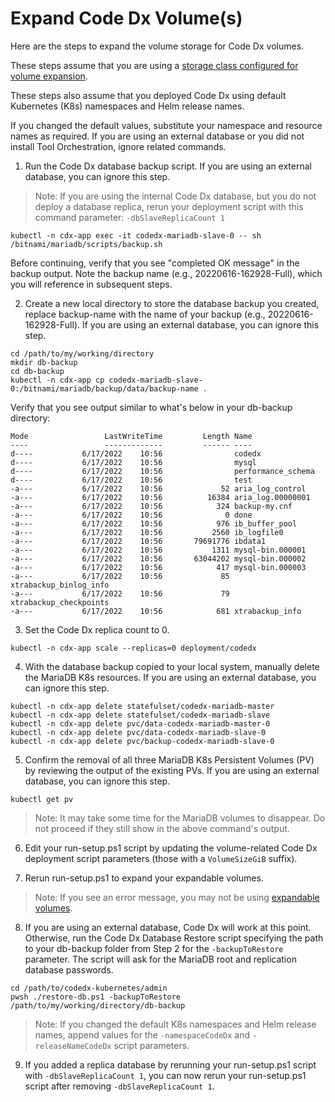 # Expand Code Dx Volume(s)

Here are the steps to expand the volume storage for Code Dx volumes. 

These steps assume that you are using a [storage class configured for volume expansion](https://kubernetes.io/docs/concepts/storage/storage-classes/#allow-volume-expansion).

These steps also assume that you deployed Code Dx using default Kubernetes (K8s) namespaces and Helm release names. 

If you changed the default values, substitute your namespace and resource names as required. If you are using an external database or you did not install Tool Orchestration, ignore related commands. 

1) Run the Code Dx database backup script. If you are using an external database, you can ignore this step. 

>Note: If you are using the internal Code Dx database, but you do not deploy a database replica, rerun your deployment script with this command parameter: `-dbSlaveReplicaCount 1`

```
kubectl -n cdx-app exec -it codedx-mariadb-slave-0 -- sh /bitnami/mariadb/scripts/backup.sh
```

Before continuing, verify that you see "completed OK message" in the backup output. Note the backup name (e.g., 20220616-162928-Full), which you will reference in subsequent steps.

2) Create a new local directory to store the database backup you created, replace backup-name with the name of your backup (e.g., 20220616-162928-Full). If you are using an external database, you can ignore this step.

```
cd /path/to/my/working/directory
mkdir db-backup
cd db-backup
kubectl -n cdx-app cp codedx-mariadb-slave-0:/bitnami/mariadb/backup/data/backup-name .
```

Verify that you see output similar to what's below in your db-backup directory:

```
Mode                 LastWriteTime         Length Name
----                 -------------         ------ ----
d----           6/17/2022    10:56                codedx
d----           6/17/2022    10:56                mysql
d----           6/17/2022    10:56                performance_schema
d----           6/17/2022    10:56                test
-a---           6/17/2022    10:56             52 aria_log_control
-a---           6/17/2022    10:56          16384 aria_log.00000001
-a---           6/17/2022    10:56            324 backup-my.cnf
-a---           6/17/2022    10:56              0 done
-a---           6/17/2022    10:56            976 ib_buffer_pool
-a---           6/17/2022    10:56           2560 ib_logfile0
-a---           6/17/2022    10:56       79691776 ibdata1
-a---           6/17/2022    10:56           1311 mysql-bin.000001
-a---           6/17/2022    10:56       63044202 mysql-bin.000002
-a---           6/17/2022    10:56            417 mysql-bin.000003
-a---           6/17/2022    10:56             85 xtrabackup_binlog_info
-a---           6/17/2022    10:56             79 xtrabackup_checkpoints
-a---           6/17/2022    10:56            681 xtrabackup_info
```

3) Set the Code Dx replica count to 0.

```
kubectl -n cdx-app scale --replicas=0 deployment/codedx
```

4) With the database backup copied to your local system, manually delete the MariaDB K8s resources. If you are using an external database, you can ignore this step.

```
kubectl -n cdx-app delete statefulset/codedx-mariadb-master
kubectl -n cdx-app delete statefulset/codedx-mariadb-slave
kubectl -n cdx-app delete pvc/data-codedx-mariadb-master-0
kubectl -n cdx-app delete pvc/data-codedx-mariadb-slave-0
kubectl -n cdx-app delete pvc/backup-codedx-mariadb-slave-0
```

5) Confirm the removal of all three MariaDB K8s Persistent Volumes (PV) by reviewing the output of the existing PVs. If you are using an external database, you can ignore this step.

```
kubectl get pv
```

>Note: It may take some time for the MariaDB volumes to disappear. Do not proceed if they still show in the above command's output.

6) Edit your run-setup.ps1 script by updating the volume-related Code Dx deployment script parameters (those with a `VolumeSizeGiB` suffix).

7) Rerun run-setup.ps1 to expand your expandable volumes.

>Note: If you see an error message, you may not be using [expandable volumes](https://kubernetes.io/docs/concepts/storage/storage-classes/#allow-volume-expansion).

8) If you are using an external database, Code Dx will work at this point. Otherwise, run the Code Dx Database Restore script specifying the path to your db-backup folder from Step 2 for the `-backupToRestore` parameter. The script will ask for the MariaDB root and replication database passwords.

```
cd /path/to/codedx-kubernetes/admin
pwsh ./restore-db.ps1 -backupToRestore /path/to/my/working/directory/db-backup
```

>Note: If you changed the default K8s namespaces and Helm release names, append values for the `-namespaceCodeDx` and `-releaseNameCodeDx` script parameters.

9) If you added a replica database by rerunning your run-setup.ps1 script with `-dbSlaveReplicaCount 1`, you can now rerun your run-setup.ps1 script after removing `-dbSlaveReplicaCount 1`.
